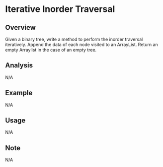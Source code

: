 # Iterative Inorder Traversal

Overview
---
Given a binary tree, write a method to perform the inorder traversal 
iteratively. Append the data of each node visited to an ArrayList. 
Return an empty Arraylist in the case of an empty tree.

Analysis
---
N/A

Example
---
N/A

Usage
---
N/A

Note
---
N/A
